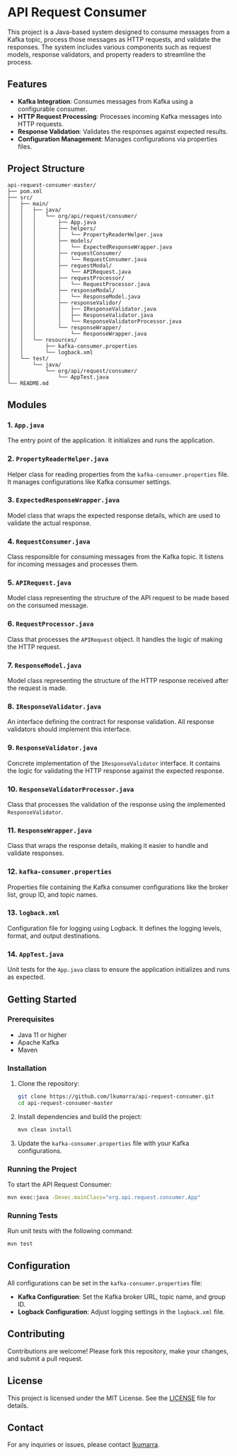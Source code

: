 # API Request Consumer

This project is a Java-based system designed to consume messages from a Kafka topic, process those messages as HTTP requests, and validate the responses. The system includes various components such as request models, response validators, and property readers to streamline the process.

## Features

- **Kafka Integration**: Consumes messages from Kafka using a configurable consumer.
- **HTTP Request Processing**: Processes incoming Kafka messages into HTTP requests.
- **Response Validation**: Validates the responses against expected results.
- **Configuration Management**: Manages configurations via properties files.

## Project Structure

```plaintext
api-request-consumer-master/
├── pom.xml
├── src/
│   ├── main/
│   │   ├── java/
│   │   │   └── org/api/request/consumer/
│   │   │       ├── App.java
│   │   │       ├── helpers/
│   │   │       │   └── PropertyReaderHelper.java
│   │   │       ├── models/
│   │   │       │   └── ExpectedResponseWrapper.java
│   │   │       ├── requestConsumer/
│   │   │       │   └── RequestConsumer.java
│   │   │       ├── requestModal/
│   │   │       │   └── APIRequest.java
│   │   │       ├── requestProcessor/
│   │   │       │   └── RequestProcessor.java
│   │   │       ├── responseModal/
│   │   │       │   └── ResponseModel.java
│   │   │       ├── responseValidor/
│   │   │       │   ├── IResponseValidator.java
│   │   │       │   ├── ResponseValidator.java
│   │   │       │   └── ResponseValidatorProcessor.java
│   │   │       └── responseWrapper/
│   │   │           └── ResponseWrapper.java
│   │   └── resources/
│   │       ├── kafka-consumer.properties
│   │       └── logback.xml
│   └── test/
│       └── java/
│           └── org/api/request/consumer/
│               └── AppTest.java
└── README.md
```

## Modules

### 1. `App.java`
The entry point of the application. It initializes and runs the application.

### 2. `PropertyReaderHelper.java`
Helper class for reading properties from the `kafka-consumer.properties` file. It manages configurations like Kafka consumer settings.

### 3. `ExpectedResponseWrapper.java`
Model class that wraps the expected response details, which are used to validate the actual response.

### 4. `RequestConsumer.java`
Class responsible for consuming messages from the Kafka topic. It listens for incoming messages and processes them.

### 5. `APIRequest.java`
Model class representing the structure of the API request to be made based on the consumed message.

### 6. `RequestProcessor.java`
Class that processes the `APIRequest` object. It handles the logic of making the HTTP request.

### 7. `ResponseModel.java`
Model class representing the structure of the HTTP response received after the request is made.

### 8. `IResponseValidator.java`
An interface defining the contract for response validation. All response validators should implement this interface.

### 9. `ResponseValidator.java`
Concrete implementation of the `IResponseValidator` interface. It contains the logic for validating the HTTP response against the expected response.

### 10. `ResponseValidatorProcessor.java`
Class that processes the validation of the response using the implemented `ResponseValidator`.

### 11. `ResponseWrapper.java`
Class that wraps the response details, making it easier to handle and validate responses.

### 12. `kafka-consumer.properties`
Properties file containing the Kafka consumer configurations like the broker list, group ID, and topic names.

### 13. `logback.xml`
Configuration file for logging using Logback. It defines the logging levels, format, and output destinations.

### 14. `AppTest.java`
Unit tests for the `App.java` class to ensure the application initializes and runs as expected.

## Getting Started

### Prerequisites

- Java 11 or higher
- Apache Kafka
- Maven

### Installation

1. Clone the repository:
    ```bash
    git clone https://github.com/lkumarra/api-request-consumer.git
    cd api-request-consumer-master
    ```

2. Install dependencies and build the project:
    ```bash
    mvn clean install
    ```

3. Update the `kafka-consumer.properties` file with your Kafka configurations.

### Running the Project

To start the API Request Consumer:

```bash
mvn exec:java -Dexec.mainClass="org.api.request.consumer.App"
```

### Running Tests

Run unit tests with the following command:

```bash
mvn test
```

## Configuration

All configurations can be set in the `kafka-consumer.properties` file:

- **Kafka Configuration**: Set the Kafka broker URL, topic name, and group ID.
- **Logback Configuration**: Adjust logging settings in the `logback.xml` file.

## Contributing

Contributions are welcome! Please fork this repository, make your changes, and submit a pull request.

## License

This project is licensed under the MIT License. See the [LICENSE](LICENSE) file for details.

## Contact

For any inquiries or issues, please contact [lkumarra](https://github.com/lkumarra).
